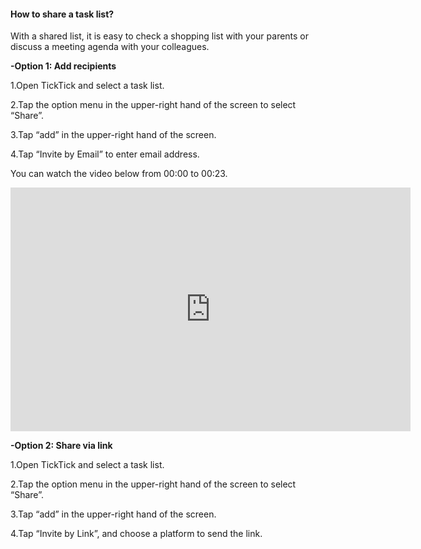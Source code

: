 #### How to share a task list?
With a shared list, it is easy to check a shopping list with your parents or discuss a meeting agenda with your colleagues.

**-Option 1: Add recipients**

1.Open TickTick and select a task list.

2.Tap the option menu in the upper-right hand of the screen to select “Share”.

3.Tap “add” in the upper-right hand of the screen.

4.Tap “Invite by Email” to enter email address.

You can watch the video below from 00:00 to 00:23.

<iframe width="640" height="390" src="https://www.youtube.com/embed/CTW6geOAGtw?list=PLbWRKVi0_aTEwRLCS5T4MD0wCQU_ve8xW" frameborder="0" allowfullscreen></iframe>


**-Option 2: Share via link**

1.Open TickTick and select a task list.

2.Tap the option menu in the upper-right hand of the screen to select “Share”.

3.Tap “add” in the upper-right hand of the screen.

4.Tap “Invite by Link”, and choose a platform to send the link.








